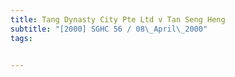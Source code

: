 ```yaml
---
title: Tang Dynasty City Pte Ltd v Tan Seng Heng 
subtitle: "[2000] SGHC 56 / 08\_April\_2000"
tags:


---
```


